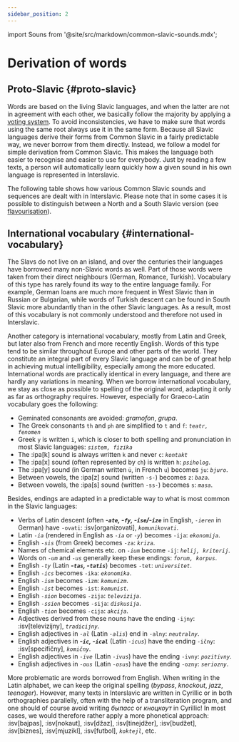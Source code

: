 ```yaml
---
sidebar_position: 2
---
```


import Souns from '@site/src/markdown/common-slavic-sounds.mdx';

# Derivation of words

## Proto-Slavic \{#proto-slavic}

Words are based on the living Slavic languages, and when the latter are not in agreement with each other, we basically follow the majority by applying a [voting system][1]. To avoid inconsistencies, we have to make sure that words using the same root always use it in the same form. Because all Slavic languages derive their forms from Common Slavic in a fairly predictable way, we never borrow from them directly. Instead, we follow a model for simple derivation from Common Slavic. This makes the language both easier to recognise and easier to use for everybody. Just by reading a few texts, a person will automatically learn quickly how a given sound in his own language is represented in Interslavic.

The following table shows how various Common Slavic sounds and sequences are dealt with in Interslavic. Please note that in some cases it is possible to distinguish between a North and a South Slavic version (see [flavourisation][2]).

<Souns />

## International vocabulary \{#international-vocabulary}

The Slavs do not live on an island, and over the centuries their languages have borrowed many non-Slavic words as well. Part of those words were taken from their direct neighbours (German, Romance, Turkish). Vocabulary of this type has rarely found its way to the entire language family. For example, German loans are much more frequent in West Slavic than in Russian or Bulgarian, while words of Turkish descent can be found in South Slavic more abundantly than in the other Slavic languages. As a result, most of this vocabulary is not commonly understood and therefore not used in Interslavic.

Another category is international vocabulary, mostly from Latin and Greek, but later also from French and more recently English. Words of this type tend to be similar throughout Europe and other parts of the world. They constitute an integral part of every Slavic language and can be of great help in achieving mutual intelligibility, especially among the more educated. International words are practically identical in every language, and there are hardly any variations in meaning. When we borrow international vocabulary, we stay as close as possible to spelling of the original word, adapting it only as far as orthography requires. However, especially for Graeco-Latin vocabulary goes the following:

- Geminated consonants are avoided: _gramofon_, _grupa_.
- The Greek consonants `th` and `ph` are simplified to `t` and `f`: _`teatr, fenomen`_
- Greek `y` is written `i`, which is closer to both spelling and pronunciation in most Slavic languages: _`sistem, fizika`_
- The :ipa[k] sound is always written `k` and never `c`: _`kontakt`_
- The :ipa[x] sound (often represented by `ch`) is written `h`: _`psiholog`_.
- The :ipa[y] sound (in German written `ü`, in French `u`) becomes `ju`: _`bjuro`_.
- Between vowels, the :ipa[z] sound (written `-s-`) becomes `z`: _`baza`_.
- Between vowels, the :ipa[s] sound (written `-ss-`) becomes `s`: _`masa`_.

Besides, endings are adapted in a predictable way to what is most common in the Slavic languages:

- Verbs of Latin descent (often _**-`ate`, -`fy`, -`ise`/-`ize`**_ in English, _`-ieren`_ in German) have `-ovati`: :isv[organizovati], _`komunikovati`_.
- Latin _`-ia`_ (rendered in English as _`-ia`_ or _`-y`_) becomes `-ija`: _`ekonomija`_.
- English _`-sis`_ (from Greek) becomes `-za`: _`kriza`_.
- Names of chemical elements etc. on _`-ium`_ become `-ij`: _`helij, kriterij`_.
- Words on _`-um`_ and _`-us`_ generally keep these endings: _`forum, korpus`_.
- English _`-ty`_ (Latin _**-`tas`, -`tatis`**_) becomes `-tet`: _`universitet`_.
- English _`-ics`_ becomes `-ika`: _`ekonomika`_.
- English _`-ism`_ becomes `-izm`: _`komunizm`_.
- English _`-ist`_ becomes `-ist`: _`komunist`_.
- English _`-sion`_ becomes `-zija`: _`televizija`_.
- English _`-ssion`_ becomes `-sija`: _`diskusija`_.
- English _`-tion`_ becomes `-cija`: _`akcija`_.
- Adjectives derived from these nouns have the ending `-ijny`: :isv[televizijny], _`tradicijny`_.
- English adjectives in _`-al`_ (Latin _`-alis`_) end in `-alny`: _`neutralny`_.
- English adjectives in _**-`ic`, -`ical`**_ (Latin _`-icus`_) have the ending `-ičny`: :isv[specifičny], _`komičny`_.
- English adjectives in _`-ive`_ (Latin _`-ivus`_) have the ending `-ivny`: _`pozitivny`_.
- English adjectives in _`-ous`_ (Latin _`-osus`_) have the ending `-ozny`: _`seriozny`_.

More problematic are words borrowed from English. When writing in the Latin alphabet, we can keep the original spelling (_bypass_, _knockout_, _jazz_, _teenager_). However, many texts in Interslavic are written in Cyrillic or in both orthographies parallelly, often with the help of a transliteration program, and one should of course avoid writing _быпасс_ or _кноцкоут_ in Cyrillic! In most cases, we would therefore rather apply a more phonetical approach: :isv[bajpas], :isv[nokaut], :isv[džaz], :isv[tinejdžer], :isv[budžet], :isv[biznes], :isv[mjuzikl], :isv[futbol], _`koktejl`_, etc.

[1]: ../introduction/design-criteria.md#vocabulary

[2]: flavourisation.md
